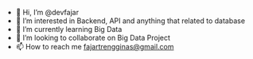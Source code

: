 - 👋 Hi, I’m @devfajar
- 👀 I’m interested in Backend, API and anything that related to database
- 🌱 I’m currently learning Big Data
- 💞️ I’m looking to collaborate on Big Data Project
- 📫 How to reach me fajartrengginas@gmail.com

<!---
devfajar/devfajar is a ✨ special ✨ repository because its `README.md` (this file) appears on your GitHub profile.
You can click the Preview link to take a look at your changes.
--->
<!--START_SECTION:waka--><!--END_SECTION:waka-->
